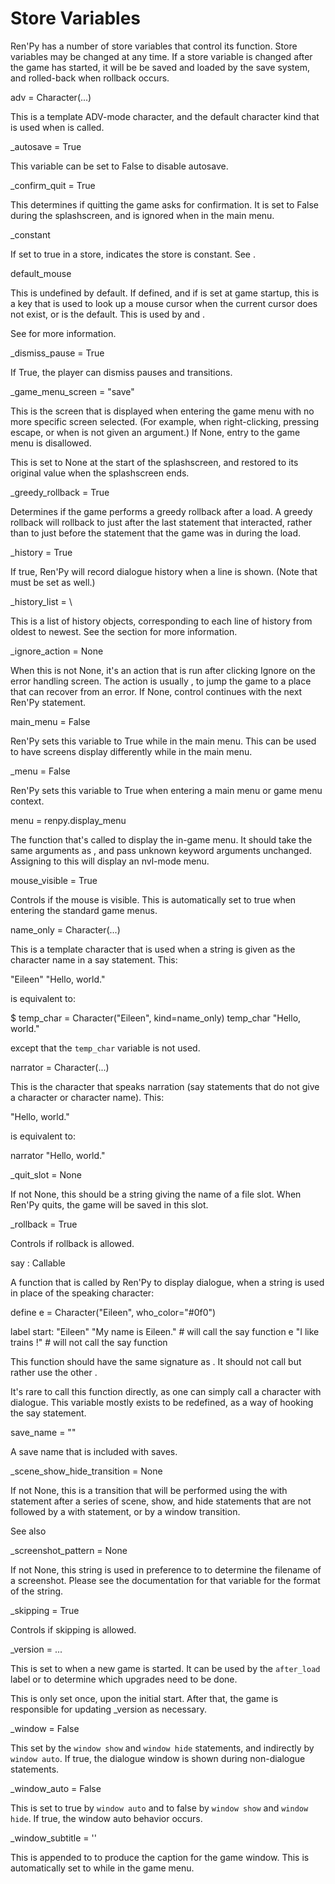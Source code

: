 # Store Variables

Ren'Py has a number of store variables that control its function. Store variables may be changed at any time. If a store variable is changed after the game has started, it will be be saved and loaded by the save system, and rolled-back when rollback occurs.

adv \= Character(...)

This is a template ADV-mode character, and the default character kind that is used when  is called.

\_autosave \= True

This variable can be set to False to disable autosave.

\_confirm\_quit \= True

This determines if quitting the game asks for confirmation. It is set to False during the splashscreen, and is ignored when in the main menu.

\_constant

If set to true in a store, indicates the store is constant. See .

default\_mouse

This is undefined by default. If defined, and if  is set at game startup, this is a key that is used to look up a mouse cursor when the current cursor does not exist, or is the default. This is used by  and .

See  for more information.

\_dismiss\_pause \= True

If True, the player can dismiss pauses and transitions.

\_game\_menu\_screen \= "save"

This is the screen that is displayed when entering the game menu with no more specific screen selected. (For example, when right-clicking, pressing escape, or when  is not given an argument.) If None, entry to the game menu is disallowed.

This is set to None at the start of the splashscreen, and restored to its original value when the splashscreen ends.

\_greedy\_rollback \= True

Determines if the game performs a greedy rollback after a load. A greedy rollback will rollback to just after the last statement that interacted, rather than to just before the statement that the game was in during the load.

\_history \= True

If true, Ren'Py will record dialogue history when a line is shown. (Note that  must be set as well.)

\_history\_list \= \

This is a list of history objects, corresponding to each line of history from oldest to newest. See the  section for more information.

\_ignore\_action \= None

When this is not None, it's an action that is run after clicking Ignore on the error handling screen. The action is usually , to jump the game to a place that can recover from an error. If None, control continues with the next Ren'Py statement.

main\_menu \= False

Ren'Py sets this variable to True while in the main menu. This can be used to have screens display differently while in the main menu.

\_menu \= False

Ren'Py sets this variable to True when entering a main menu or game menu context.

menu \= renpy.display\_menu

The function that's called to display the in-game menu. It should take the same arguments as , and pass unknown keyword arguments unchanged. Assigning  to this will display an nvl-mode menu.

mouse\_visible \= True

Controls if the mouse is visible. This is automatically set to true when entering the standard game menus.

name\_only \= Character(...)

This is a template character that is used when a string is given as the character name in a say statement. This:

"Eileen" "Hello, world."

is equivalent to:

$ temp\_char \= Character("Eileen", kind\=name\_only)
temp\_char "Hello, world."

except that the `temp_char` variable is not used.

narrator \= Character(...)

This is the character that speaks narration (say statements that do not give a character or character name). This:

"Hello, world."

is equivalent to:

narrator "Hello, world."

\_quit\_slot \= None

If not None, this should be a string giving the name of a file slot. When Ren'Py quits, the game will be saved in this slot.

\_rollback \= True

Controls if rollback is allowed.

say : Callable

A function that is called by Ren'Py to display dialogue, when a string is used in place of the speaking character:

define e \= Character("Eileen", who\_color\="#0f0")

label start:
    "Eileen" "My name is Eileen." \# will call the say function
    e "I like trains !" \# will not call the say function

This function should have the same signature as . It should not call  but rather use the other .

It's rare to call this function directly, as one can simply call a character with dialogue. This variable mostly exists to be redefined, as a way of hooking the say statement.

save\_name \= ""

A save name that is included with saves.

\_scene\_show\_hide\_transition \= None

If not None, this is a transition that will be performed using the with statement after a series of scene, show, and hide statements that are not followed by a with statement, or by a window transition.

See also

\_screenshot\_pattern \= None

If not None, this string is used in preference to  to determine the filename of a screenshot. Please see the documentation for that variable for the format of the string.

\_skipping \= True

Controls if skipping is allowed.

\_version \= ...

This is set to  when a new game is started. It can be used by the `after_load` label or  to determine which upgrades need to be done.

This is only set once, upon the initial start. After that, the game is responsible for updating \_version as necessary.

\_window \= False

This set by the `window show` and `window hide` statements, and indirectly by `window auto`. If true, the dialogue window is shown during non-dialogue statements.

\_window\_auto \= False

This is set to true by `window auto` and to false by `window show` and `window hide`. If true, the window auto behavior occurs.

\_window\_subtitle \= ''

This is appended to  to produce the caption for the game window. This is automatically set to  while in the game menu.

